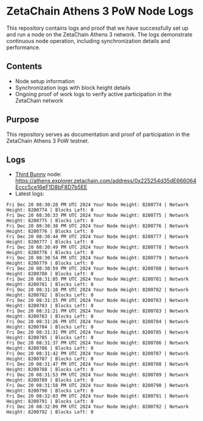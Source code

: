 # ZetaChain Athens 3 PoW Node Logs
This repository contains logs and proof that we have successfully set up and run a node on the ZetaChain Athens 3 network. The logs demonstrate continuous node operation, including synchronization details and performance.

## Contents
- Node setup information
- Synchronization logs with block height details
- Ongoing proof of work logs to verify active participation in the ZetaChain network

## Purpose
This repository serves as documentation and proof of participation in the ZetaChain Athens 3 PoW testnet.

## Logs

- [Third Bunny](https://thirdbunny.xyz/) node: https://athens.explorer.zetachain.com/address/0x225254d35dE666064Eccc5ce16eF1D8bF8D7b5EE
- Latest logs:
```
Fri Dec 20 08:30:28 PM UTC 2024 Your Node Height: 8200774 | Network Height: 8200774 | Blocks Left: 0
Fri Dec 20 08:30:33 PM UTC 2024 Your Node Height: 8200775 | Network Height: 8200775 | Blocks Left: 0
Fri Dec 20 08:30:38 PM UTC 2024 Your Node Height: 8200776 | Network Height: 8200776 | Blocks Left: 0
Fri Dec 20 08:30:44 PM UTC 2024 Your Node Height: 8200777 | Network Height: 8200777 | Blocks Left: 0
Fri Dec 20 08:30:49 PM UTC 2024 Your Node Height: 8200778 | Network Height: 8200778 | Blocks Left: 0
Fri Dec 20 08:30:54 PM UTC 2024 Your Node Height: 8200779 | Network Height: 8200779 | Blocks Left: 0
Fri Dec 20 08:30:59 PM UTC 2024 Your Node Height: 8200780 | Network Height: 8200780 | Blocks Left: 0
Fri Dec 20 08:31:05 PM UTC 2024 Your Node Height: 8200781 | Network Height: 8200781 | Blocks Left: 0
Fri Dec 20 08:31:10 PM UTC 2024 Your Node Height: 8200782 | Network Height: 8200782 | Blocks Left: 0
Fri Dec 20 08:31:15 PM UTC 2024 Your Node Height: 8200783 | Network Height: 8200783 | Blocks Left: 0
Fri Dec 20 08:31:21 PM UTC 2024 Your Node Height: 8200783 | Network Height: 8200783 | Blocks Left: 0
Fri Dec 20 08:31:26 PM UTC 2024 Your Node Height: 8200784 | Network Height: 8200784 | Blocks Left: 0
Fri Dec 20 08:31:31 PM UTC 2024 Your Node Height: 8200785 | Network Height: 8200785 | Blocks Left: 0
Fri Dec 20 08:31:37 PM UTC 2024 Your Node Height: 8200786 | Network Height: 8200786 | Blocks Left: 0
Fri Dec 20 08:31:42 PM UTC 2024 Your Node Height: 8200787 | Network Height: 8200787 | Blocks Left: 0
Fri Dec 20 08:31:47 PM UTC 2024 Your Node Height: 8200788 | Network Height: 8200788 | Blocks Left: 0
Fri Dec 20 08:31:53 PM UTC 2024 Your Node Height: 8200789 | Network Height: 8200789 | Blocks Left: 0
Fri Dec 20 08:31:58 PM UTC 2024 Your Node Height: 8200790 | Network Height: 8200790 | Blocks Left: 0
Fri Dec 20 08:32:03 PM UTC 2024 Your Node Height: 8200791 | Network Height: 8200791 | Blocks Left: 0
Fri Dec 20 08:32:09 PM UTC 2024 Your Node Height: 8200792 | Network Height: 8200792 | Blocks Left: 0
```
